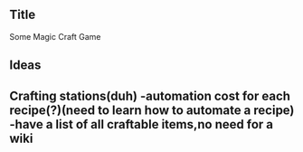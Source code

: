 ## Title
Some Magic Craft Game

## Ideas
Crafting stations(duh)
-automation cost for each recipe(?)(need to learn how to automate a recipe)
-have a list of all craftable items,no need for a wiki
-


